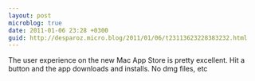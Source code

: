 ```yaml
---
layout: post
microblog: true
date: 2011-01-06 23:28 +0300
guid: http://desparoz.micro.blog/2011/01/06/t23113623228383232.html
---
```

The user experience on the new Mac App Store is pretty excellent. Hit a button and the app downloads and installs. No dmg files, etc
